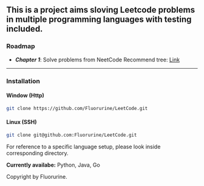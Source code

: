## This is a project aims sloving **Leetcode** problems in multiple programming languages with testing included.

### Roadmap

- **_Chapter 1_**: Solve problems from NeetCode Recommend tree: [Link](https://neetcode.io/roadmap)

---

### Installation

#### Window (Http)

```bash
git clone https://github.com/Fluorurine/LeetCode.git
```

#### Linux (SSH)

```bash
git clone git@github.com:Fluorurine/LeetCode.git
```

For reference to a specific language setup, please look inside corresponding directory.

**Currently availabe:** Python, Java, Go

Copyright by Fluorurine.
